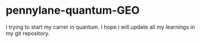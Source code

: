 # pennylane-quantum-GEO
I trying to start my carrer in quantum. I hope i will update all my learnings in my git repository.
